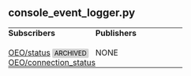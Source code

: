 ## console\_event\_logger.py

<table style="width:100%; border-collapse: collapse; border: 0; margin: 0; padding: 0;">
  <tr>
    <td style="vertical-align: top; width: 50%; border: 0; padding: 0;">
      <strong>Subscribers</strong><br><br>
      <a href="https://aerpaw-uav.atlassian.net/wiki/spaces/VD/pages/149454879">OEO/status</a> 
      <span style="background-color: lightgray; color: black; font-size: 0.8em; padding: 2px 4px; border-radius: 3px;">ARCHIVED</span><br>
      <a href="https://aerpaw-uav.atlassian.net/wiki/spaces/VD/pages/149487730">OEO/connection_status</a>
    </td>
    <td style="vertical-align: top; width: 50%; border: 0; padding: 0;">
      <strong>Publishers</strong><br><br>
      NONE
    </td>
  </tr>
</table>
